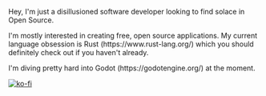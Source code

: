Hey, I'm just a disillusioned software developer looking to find solace in Open Source.

<p>
I'm mostly interested in creating free, open source applications.
My current language obsession is Rust (https://www.rust-lang.org/) which you should definitely check out if you haven't already.
</p>

<p>
I'm diving pretty hard into Godot (https://godotengine.org/) at the moment.
</p>

[![ko-fi](https://ko-fi.com/img/githubbutton_sm.svg)](https://ko-fi.com/U7U1HEKZ9)
